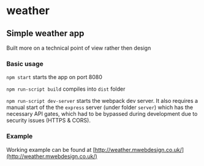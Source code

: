 # weather

## Simple weather app

Built more on a technical point of view rather then design

### Basic usage

`npm start` starts the app on port 8080

`npm run-script build` compiles into `dist` folder

`npm run-script dev-server` starts the webpack dev server. It also requires a manual start of the the `express` server (under folder `server`) which has the necessary API gates, which had to be bypassed during development due to security issues (HTTPS & CORS).

### Example
Working example can be found at [http://weather.mwebdesign.co.uk/](http://weather.mwebdesign.co.uk/)
